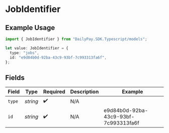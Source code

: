 # JobIdentifier

## Example Usage

```typescript
import { JobIdentifier } from "DailyPay.SDK.Typescript/models";

let value: JobIdentifier = {
  type: "jobs",
  id: "e9d84b0d-92ba-43c9-93bf-7c993313fa6f",
};
```

## Fields

| Field                                | Type                                 | Required                             | Description                          | Example                              |
| ------------------------------------ | ------------------------------------ | ------------------------------------ | ------------------------------------ | ------------------------------------ |
| `type`                               | *string*                             | :heavy_check_mark:                   | N/A                                  |                                      |
| `id`                                 | *string*                             | :heavy_check_mark:                   | N/A                                  | e9d84b0d-92ba-43c9-93bf-7c993313fa6f |